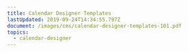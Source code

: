 ```yaml
---
title: Calendar Designer Templates
lastUpdated: 2019-09-24T14:34:55.797Z
document: /images/cms/calendar-designer-templates-101.pdf
topics:
  - calendar-designer
---
```


